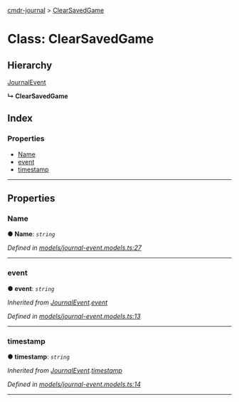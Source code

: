 [cmdr-journal](../README.md) > [ClearSavedGame](../classes/clearsavedgame.md)



# Class: ClearSavedGame

## Hierarchy


 [JournalEvent](journalevent.md)

**↳ ClearSavedGame**







## Index

### Properties

* [Name](clearsavedgame.md#name)
* [event](clearsavedgame.md#event)
* [timestamp](clearsavedgame.md#timestamp)



---
## Properties
<a id="name"></a>

###  Name

**●  Name**:  *`string`* 

*Defined in [models/journal-event.models.ts:27](https://github.com/chrisbruford/cmdr-journal/blob/1e4d048/src/models/journal-event.models.ts#L27)*





___

<a id="event"></a>

###  event

**●  event**:  *`string`* 

*Inherited from [JournalEvent](journalevent.md).[event](journalevent.md#event)*

*Defined in [models/journal-event.models.ts:13](https://github.com/chrisbruford/cmdr-journal/blob/1e4d048/src/models/journal-event.models.ts#L13)*





___

<a id="timestamp"></a>

###  timestamp

**●  timestamp**:  *`string`* 

*Inherited from [JournalEvent](journalevent.md).[timestamp](journalevent.md#timestamp)*

*Defined in [models/journal-event.models.ts:14](https://github.com/chrisbruford/cmdr-journal/blob/1e4d048/src/models/journal-event.models.ts#L14)*





___


